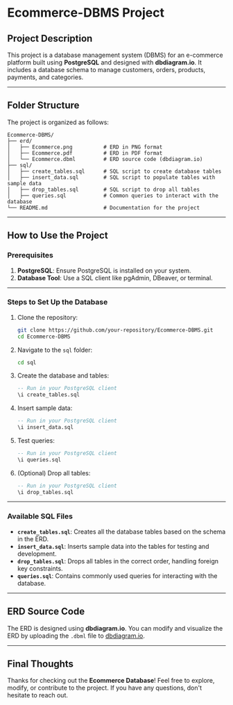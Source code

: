 # Ecommerce-DBMS Project

## Project Description

This project is a database management system (DBMS) for an e-commerce platform built using **PostgreSQL** and designed with **dbdiagram.io**. It includes a database schema to manage customers, orders, products, payments, and categories.

---

## Folder Structure

The project is organized as follows:

```
Ecommerce-DBMS/
├── erd/
│   ├── Ecommerce.png          # ERD in PNG format
│   ├── Ecommerce.pdf          # ERD in PDF format
│   └── Ecommerce.dbml         # ERD source code (dbdiagram.io)
├── sql/
│   ├── create_tables.sql      # SQL script to create database tables
│   ├── insert_data.sql        # SQL script to populate tables with sample data
│   ├── drop_tables.sql        # SQL script to drop all tables
│   ├── queries.sql            # Common queries to interact with the database
└── README.md                  # Documentation for the project
```

---

## How to Use the Project

### Prerequisites

1. **PostgreSQL**: Ensure PostgreSQL is installed on your system.
2. **Database Tool**: Use a SQL client like pgAdmin, DBeaver, or terminal.

---

### Steps to Set Up the Database

1. Clone the repository:
   ```bash
   git clone https://github.com/your-repository/Ecommerce-DBMS.git
   cd Ecommerce-DBMS
   ```

2. Navigate to the `sql` folder:
   ```bash
   cd sql
   ```

3. Create the database and tables:
   ```sql
   -- Run in your PostgreSQL client
   \i create_tables.sql
   ```

4. Insert sample data:
   ```sql
   -- Run in your PostgreSQL client
   \i insert_data.sql
   ```

5. Test queries:
   ```sql
   -- Run in your PostgreSQL client
   \i queries.sql
   ```

6. (Optional) Drop all tables:
   ```sql
   -- Run in your PostgreSQL client
   \i drop_tables.sql
   ```

---

### Available SQL Files

- **`create_tables.sql`**: Creates all the database tables based on the schema in the ERD.
- **`insert_data.sql`**: Inserts sample data into the tables for testing and development.
- **`drop_tables.sql`**: Drops all tables in the correct order, handling foreign key constraints.
- **`queries.sql`**: Contains commonly used queries for interacting with the database.

---

## ERD Source Code

The ERD is designed using **dbdiagram.io**. You can modify and visualize the ERD by uploading the `.dbml` file to [dbdiagram.io](https://dbdiagram.io/).

---

## Final Thoughts

Thanks for checking out the **Ecommerce Database**! Feel free to explore, modify, or contribute to the project. If you have any questions, don't hesitate to reach out.
